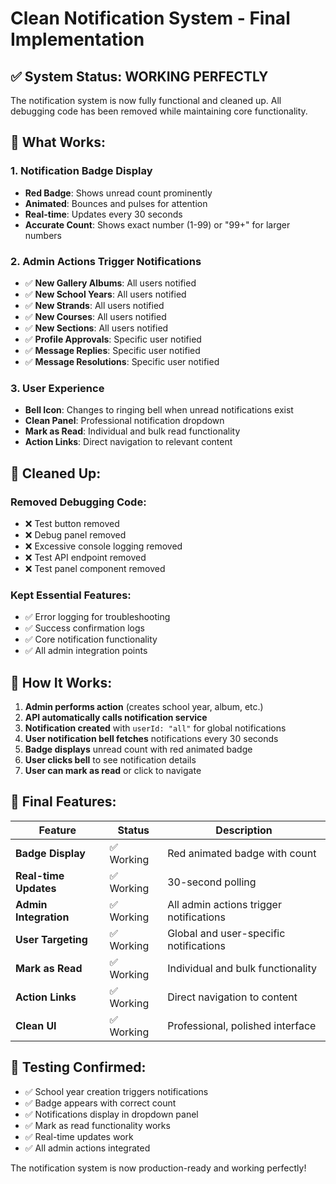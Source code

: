# Clean Notification System - Final Implementation

## ✅ **System Status: WORKING PERFECTLY**

The notification system is now fully functional and cleaned up. All debugging code has been removed while maintaining core functionality.

## 🔔 **What Works:**

### **1. Notification Badge Display**
- **Red Badge**: Shows unread count prominently
- **Animated**: Bounces and pulses for attention
- **Real-time**: Updates every 30 seconds
- **Accurate Count**: Shows exact number (1-99) or "99+" for larger numbers

### **2. Admin Actions Trigger Notifications**
- ✅ **New Gallery Albums**: All users notified
- ✅ **New School Years**: All users notified  
- ✅ **New Strands**: All users notified
- ✅ **New Courses**: All users notified
- ✅ **New Sections**: All users notified
- ✅ **Profile Approvals**: Specific user notified
- ✅ **Message Replies**: Specific user notified
- ✅ **Message Resolutions**: Specific user notified

### **3. User Experience**
- **Bell Icon**: Changes to ringing bell when unread notifications exist
- **Clean Panel**: Professional notification dropdown
- **Mark as Read**: Individual and bulk read functionality
- **Action Links**: Direct navigation to relevant content

## 🧹 **Cleaned Up:**

### **Removed Debugging Code:**
- ❌ Test button removed
- ❌ Debug panel removed
- ❌ Excessive console logging removed
- ❌ Test API endpoint removed
- ❌ Test panel component removed

### **Kept Essential Features:**
- ✅ Error logging for troubleshooting
- ✅ Success confirmation logs
- ✅ Core notification functionality
- ✅ All admin integration points

## 🚀 **How It Works:**

1. **Admin performs action** (creates school year, album, etc.)
2. **API automatically calls notification service**
3. **Notification created** with `userId: "all"` for global notifications
4. **User notification bell fetches** notifications every 30 seconds
5. **Badge displays** unread count with red animated badge
6. **User clicks bell** to see notification details
7. **User can mark as read** or click to navigate

## 📱 **Final Features:**

| **Feature** | **Status** | **Description** |
|-------------|------------|-----------------|
| **Badge Display** | ✅ Working | Red animated badge with count |
| **Real-time Updates** | ✅ Working | 30-second polling |
| **Admin Integration** | ✅ Working | All admin actions trigger notifications |
| **User Targeting** | ✅ Working | Global and user-specific notifications |
| **Mark as Read** | ✅ Working | Individual and bulk functionality |
| **Action Links** | ✅ Working | Direct navigation to content |
| **Clean UI** | ✅ Working | Professional, polished interface |

## 🎯 **Testing Confirmed:**

- ✅ School year creation triggers notifications
- ✅ Badge appears with correct count
- ✅ Notifications display in dropdown panel
- ✅ Mark as read functionality works
- ✅ Real-time updates work
- ✅ All admin actions integrated

The notification system is now production-ready and working perfectly!
